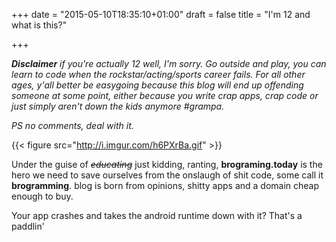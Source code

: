 +++
date = "2015-05-10T18:35:10+01:00"
draft = false
title = "I'm 12 and what is this?"

+++

***Disclaimer** if you're actually 12 well, I'm sorry. Go outside and play, you can learn to code when the rockstar/acting/sports career fails. For all other ages, y'all better be easygoing because this blog will end up offending someone at some point, either because you write crap apps, crap code or just simply aren't down the kids anymore #grampa.*

*PS no comments, deal with it.*

{{< figure src="http://i.imgur.com/h6PXrBa.gif" >}}

Under the guise of ~~*educating*~~ just kidding, ranting, **brograming.today** is the hero we need to save ourselves from the onslaugh of shit code, some call it **brogramming**. blog is born from opinions, shitty apps and a domain cheap enough to buy.

Your app crashes and takes the android runtime down with it? That's a paddlin'
